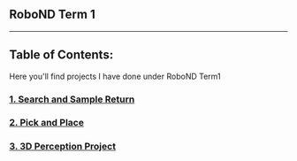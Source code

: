 ## RoboND Term 1
---
## Table of Contents:

Here you'll find projects I have done under RoboND Term1

### [1. Search and Sample Return](https://github.com/vuvuzella/udacity-robond-term1/tree/master/search_sample_return)

### [2. Pick and Place](https://github.com/vuvuzella/udacity-robond-term1/tree/master/pick_and_place)

### [3. 3D Perception Project](https://github.com/vuvuzella/udacity-robond-term1/tree/master/3d_perception_project)
